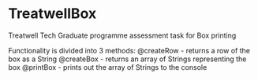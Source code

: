 # TreatwellBox

Treatwell Tech Graduate programme assessment task for Box printing

Functionality is divided into 3 methods:
@createRow - returns a row of the box as a String
@createBox - returns an array of Strings representing the box
@printBox - prints out the array of Strings to the console
